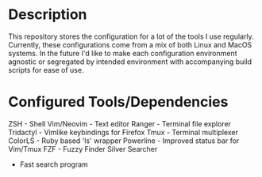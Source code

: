 # Description
This repository stores the configuration for a lot of the tools I use regularly. Currently,
these configurations come from a mix of both Linux and MacOS systems. In the future I'd
like to make each configuration environment agnostic or segregated by intended
environment with accompanying build scripts for ease of use.

# Configured Tools/Dependencies
ZSH
    - Shell
Vim/Neovim
    - Text editor
Ranger
    - Terminal file explorer
Tridactyl
    - Vimlike keybindings for Firefox
Tmux
    - Terminal multiplexer
ColorLS
    - Ruby based 'ls' wrapper
Powerline
    - Improved status bar for Vim/Tmux
FZF
    - Fuzzy Finder
Silver Searcher
- Fast search program

